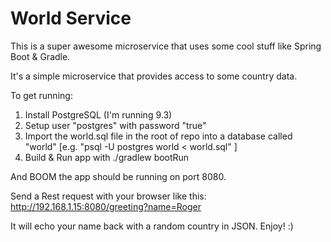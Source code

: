 # World Service

This is a super awesome microservice that uses some cool stuff like Spring Boot & Gradle.

It's a simple microservice that provides access to some country data.

To get running:

1. Install PostgreSQL (I'm running 9.3)
2. Setup user "postgres" with password "true"
3. Import the world.sql file in the root of repo into a database called "world" [e.g. "psql -U postgres world < world.sql" ]
4. Build & Run app with ./gradlew bootRun

And BOOM the app should be running on port 8080.

Send a Rest request with your browser like this: http://192.168.1.15:8080/greeting?name=Roger

It will echo your name back with a random country in JSON. Enjoy! :)
